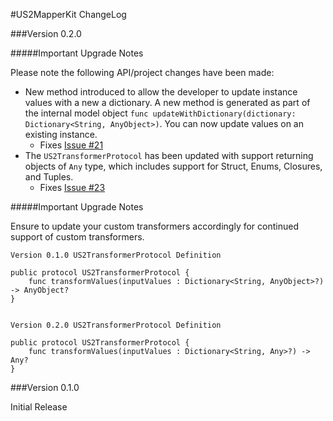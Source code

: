 #US2MapperKit ChangeLog

###Version 0.2.0

#####Important Upgrade Notes

Please note the following API/project changes have been made:

* New method introduced to allow the developer to update instance values with a new a dictionary. A new method is generated as part of the internal model object `func updateWithDictionary(dictionary: Dictionary<String, AnyObject>)`. You can now update values on an existing instance.
	* Fixes [Issue #21](https://github.com/ustwo/US2MapperKit/issues/21)
* The `US2TransformerProtocol` has been updated with support returning objects of `Any` type, which includes support for Struct, Enums, Closures, and Tuples.
	* Fixes [Issue #23](https://github.com/ustwo/US2MapperKit/issues/23)
	
#####Important Upgrade Notes

Ensure to update your custom transformers accordingly for continued support of custom transformers.

```
Version 0.1.0 US2TransformerProtocol Definition 

public protocol US2TransformerProtocol {
    func transformValues(inputValues : Dictionary<String, AnyObject>?) -> AnyObject?
}


Version 0.2.0 US2TransformerProtocol Definition 

public protocol US2TransformerProtocol {
    func transformValues(inputValues : Dictionary<String, Any>?) -> Any?
}

``` 

###Version 0.1.0

Initial Release

